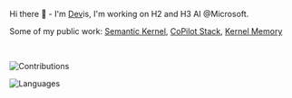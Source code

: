 Hi there 👋 - I'm [Dev](https://dev.ai)is, I'm working on H2 and H3 AI @Microsoft.

Some of my public work: [Semantic Kernel](https://github.com/microsoft/semantic-kernel), [CoPilot Stack](https://news.microsoft.com/source/features/ai/microsoft-outlines-framework-for-building-ai-apps-and-copilots-expands-ai-plugin-ecosystem/), [Kernel Memory](https://github.com/microsoft/kernel-memory)

<br/>

![Contributions](https://github-readme-stats-git-masterorgs-github-readme-stats-team.vercel.app/api?username=dluc&include_orgs=true&show_icons=true&theme=transparent&show=reviews,prs_merged&include_all_commits=true&hide=contribs&hide_title=true&ring_color=33cc33)

![Languages](https://github-readme-stats-git-masterorgs-github-readme-stats-team.vercel.app/api/top-langs/?username=dluc&include_orgs=true&show_icons=true&theme=transparent&langs_count=5&hide=rust&hide_title=true&layout=donut-vertical)
